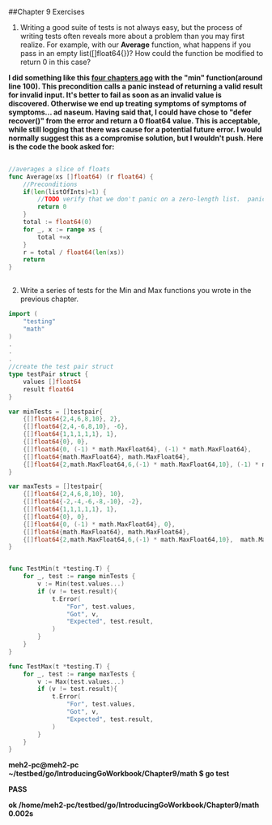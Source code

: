 ##Chapter 9 Exercises

1)  Writing a good suite of tests is not always easy, but the process of writing tests often reveals more about a problem than you may first realize.  For example, with our **Average** function, what happens if you pass in an empty list([]float64{})?  How could the function be modified to return 0 in this case?

**I did something like this [four chapters ago](../Chapter5/sliceExamples.go) with the "min" function(around line 100).  This precondition calls a panic instead of returning a valid result for invalid input.  It's better to fail as soon as an invalid value is discovered.  Otherwise we end up treating symptoms of symptoms of symptoms... ad naseum.  Having said that, I could have chose to "defer recover()" from the error and return a 0 float64 value.  This is acceptable, while still logging that there was cause for a potential future error.  I would normally suggest this as a compromise solution, but I wouldn't push.  Here is the code the book asked for:**
```go
 
//averages a slice of floats
func Average(xs []float64) (r float64) {
    //Preconditions
    if(len(listOfInts)<1) {
        //TODO verify that we don't panic on a zero-length list.  panic(fmt.Sprintf("Parameter must be a list with at least one element not %v", listOfInts) )
        return 0
    }
    total := float64(0)
    for _, x := range xs {
        total +=x
    }
    r = total / float64(len(xs))
    return 
}
    
```



2)  Write a series of tests for the Min and Max functions you wrote in the previous chapter.
```go
import (
    "testing"
    "math"
)
.
.
.
//create the test pair struct
type testPair struct {
    values []float64
    result float64
}

var minTests = []testpair{
    {[]float64{2,4,6,8,10}, 2},
    {[]float64{2,4,-6,8,10}, -6},
    {[]float64{1,1,1,1,1}, 1},
    {[]float64{0}, 0},
    {[]float64{0, (-1) * math.MaxFloat64}, (-1) * math.MaxFloat64},
    {[]float64{math.MaxFloat64}, math.MaxFloat64},
    {[]float64{2,math.MaxFloat64,6,(-1) * math.MaxFloat64,10}, (-1) * math.MaxFloat64},
}

var maxTests = []testpair{
    {[]float64{2,4,6,8,10}, 10},
    {[]float64{-2,-4,-6,-8,-10}, -2},
    {[]float64{1,1,1,1,1}, 1},
    {[]float64{0}, 0},
    {[]float64{0, (-1) * math.MaxFloat64}, 0},
    {[]float64{math.MaxFloat64}, math.MaxFloat64},
    {[]float64{2,math.MaxFloat64,6,(-1) * math.MaxFloat64,10},  math.MaxFloat64},
}


func TestMin(t *testing.T) {
    for _, test := range minTests {
        v := Min(test.values...)
        if (v != test.result){
            t.Error(
                "For", test.values,
                "Got", v,
                "Expected", test.result,
            )
        }
    }
}

func TestMax(t *testing.T) {
    for _, test := range maxTests {
        v := Max(test.values...)
        if (v != test.result){
            t.Error(
                "For", test.values,
                "Got", v,
                "Expected", test.result,
            )
        }
    }
}
```

**meh2-pc@meh2-pc ~/testbed/go/IntroducingGoWorkbook/Chapter9/math $ go test**

**PASS**

**ok  /home/meh2-pc/testbed/go/IntroducingGoWorkbook/Chapter9/math	0.002s**
